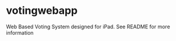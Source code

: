 votingwebapp
============

Web Based Voting System designed for iPad. See README for more information